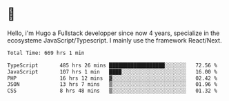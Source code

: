 # 👋 

Hello, i'm Hugo a Fullstack developper since now 4 years, specialize in the ecosysteme JavaScript/Typescript. I mainly use the framework React/Next.

<!--START_SECTION:waka-->

```txt
Total Time: 669 hrs 1 min

TypeScript       485 hrs 26 mins ██████████████████░░░░░░░   72.56 %
JavaScript       107 hrs 1 min   ████░░░░░░░░░░░░░░░░░░░░░   16.00 %
PHP              16 hrs 12 mins  ▓░░░░░░░░░░░░░░░░░░░░░░░░   02.42 %
JSON             13 hrs 7 mins   ▒░░░░░░░░░░░░░░░░░░░░░░░░   01.96 %
CSS              8 hrs 48 mins   ▒░░░░░░░░░░░░░░░░░░░░░░░░   01.32 %
```

<!--END_SECTION:waka-->
